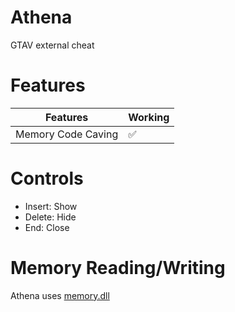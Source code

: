 # Athena
GTAV external cheat

# Features

| Features | Working                                 |
| ------- | -----------------------------------------|
| Memory Code Caving | :white_check_mark:            |

# Controls
* Insert: Show
* Delete: Hide
* End: Close

# Memory Reading/Writing
Athena uses [memory.dll](https://github.com/erfg12/memory.dll/)
